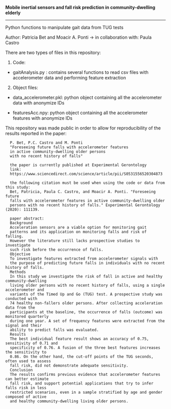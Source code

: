 **Mobile inertial sensors and fall risk prediction in community-dwelling elderly**

----------------------------------------------------------------------------------

Python functions to manipulate gait data from TUG tests

Author: Patricia Bet and Moacir A. Ponti 
-> in collaboration with: Paula Castro

There are two types of files in this repository:

1. Code:

- gaitAnalysis.py : contains several functions to 
                    read csv files with accelerometer data
		    and performing feature extraction

2. Object files:

- data_accelerometer.pkl: python object containing all the 
		          accelerometer data with anonymize IDs

- featuresAcc.npy: python object containing all the 
                   accelerometer features with anonymize IDs 



This repository was made public in order to allow for
      reproducibility of the results reported in the paper:

      P. Bet, P.C. Castro and M. Ponti
      "Foreseeing future falls with accelerometer features 
      in active community-dwelling older persons 
      with no recent history of falls"

      the paper is currently published at Experimental Gerontology
      link:
      https://www.sciencedirect.com/science/article/pii/S0531556520304873
       
      the following citation must be used when using the code or data from this study:
      Bet, Patricia, Paula C. Castro, and Moacir A. Ponti. "Foreseeing future 
      falls with accelerometer features in active community-dwelling older 
      persons with no recent history of falls." Experimental Gerontology (2020): 111139.
      
      paper abstract:
      Background
      Acceleration sensors are a viable option for monitoring gait 
      patterns and its application on monitoring falls and risk of falling. 
      However the literature still lacks prospective studies to investigate 
      such risk before the occurrence of falls.
      Objective
      To investigate features extracted from accelerometer signals with 
      the purpose of predicting future falls in individuals with no recent history of falls.
      Methods
      In this study we investigate the risk of fall in active and healthy community-dwelling 
      living older persons with no recent history of falls, using a single accelerometer and 
      variants of the Timed Up and Go (TUG) test. A prospective study was conducted with 
      74 healthy non-fallers older persons. After collecting acceleration data from the 
      participants at the baseline, the occurrence of falls (outcome) was monitored quarterly 
      during one year. A set of frequency features were extracted from the signal and their 
      ability to predict falls was evaluated.
      Results
      The best individual feature result shows an accuracy of 0.75, sensitivity of 0.71 and 
      specificity of 0.76. A fusion of the three best features increases the sensitivity to 
      0.86. On the other hand, the cut-off points of the TUG seconds, often used to assess 
      fall risk, did not demonstrate adequate sensitivity.
      Conclusion
      The results confirms previous evidence that accelerometer features can better estimate 
      fall risk, and support potential applications that try to infer falls risk in less 
      restricted scenarios, even in a sample stratified by age and gender composed of active 
      and healthy community-dwelling living older persons.






